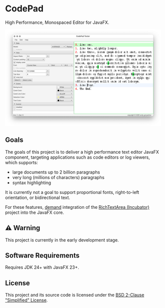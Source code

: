 # CodePad

High Performance, Monospaced Editor for JavaFX.

![screenshot](doc/screenshot.png)



## Goals

The goals of this project is to deliver a high performance text editor JavaFX component,
targeting applications such as code editors or log viewers, which supports:

- large documents up to 2 billion paragraphs
- very long (millions of characters) paragraphs
- syntax highlighting

It is currently not a goal to support proportional fonts, right-to-left orientation, or bidirectional text.

For these features,
[demand](https://bugs.openjdk.org/browse/JDK-8301121) integration of the
[RichTextArea (Incubator)](https://github.com/andy-goryachev-oracle/Test/blob/main/doc/RichTextArea/RichTextArea.md)
project into the JavaFX core.



## ⚠️ Warning

This project is currently in the early development stage.



## Software Requirements

Requires JDK 24+ with JavaFX 23+.


## License

This project and its source code is licensed under the [BSD 2-Clause "Simplified" License](LICENSE).

